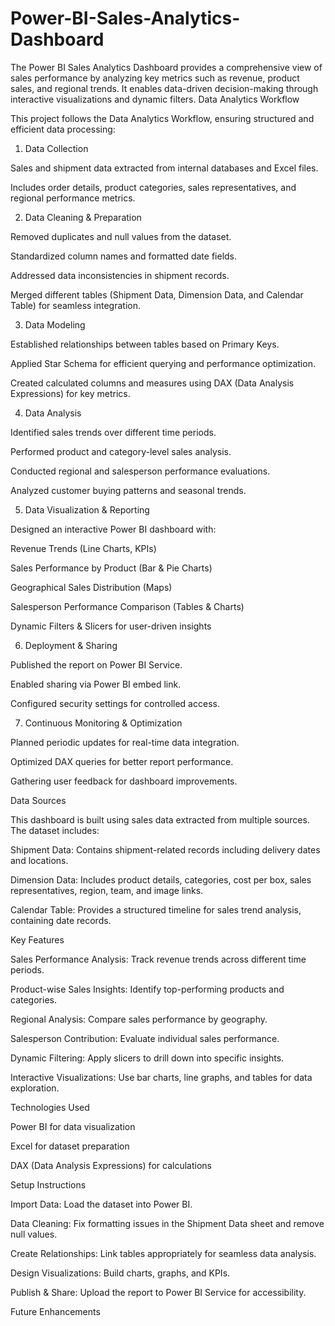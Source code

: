 # Power-BI-Sales-Analytics-Dashboard

The Power BI Sales Analytics Dashboard provides a comprehensive view of sales performance by analyzing key metrics such as revenue, product sales, and regional trends. It enables data-driven decision-making through interactive visualizations and dynamic filters.
Data Analytics Workflow

This project follows the Data Analytics Workflow, ensuring structured and efficient data processing:

1. Data Collection

Sales and shipment data extracted from internal databases and Excel files.

Includes order details, product categories, sales representatives, and regional performance metrics.

2. Data Cleaning & Preparation

Removed duplicates and null values from the dataset.

Standardized column names and formatted date fields.

Addressed data inconsistencies in shipment records.

Merged different tables (Shipment Data, Dimension Data, and Calendar Table) for seamless integration.

3. Data Modeling

Established relationships between tables based on Primary Keys.

Applied Star Schema for efficient querying and performance optimization.

Created calculated columns and measures using DAX (Data Analysis Expressions) for key metrics.

4. Data Analysis

Identified sales trends over different time periods.

Performed product and category-level sales analysis.

Conducted regional and salesperson performance evaluations.

Analyzed customer buying patterns and seasonal trends.

5. Data Visualization & Reporting

Designed an interactive Power BI dashboard with:

Revenue Trends (Line Charts, KPIs)

Sales Performance by Product (Bar & Pie Charts)

Geographical Sales Distribution (Maps)

Salesperson Performance Comparison (Tables & Charts)

Dynamic Filters & Slicers for user-driven insights

6. Deployment & Sharing

Published the report on Power BI Service.

Enabled sharing via Power BI embed link.

Configured security settings for controlled access.

7. Continuous Monitoring & Optimization

Planned periodic updates for real-time data integration.

Optimized DAX queries for better report performance.

Gathering user feedback for dashboard improvements.

Data Sources

This dashboard is built using sales data extracted from multiple sources. The dataset includes:

Shipment Data: Contains shipment-related records including delivery dates and locations.

Dimension Data: Includes product details, categories, cost per box, sales representatives, region, team, and image links.

Calendar Table: Provides a structured timeline for sales trend analysis, containing date records.

Key Features

Sales Performance Analysis: Track revenue trends across different time periods.

Product-wise Sales Insights: Identify top-performing products and categories.

Regional Analysis: Compare sales performance by geography.

Salesperson Contribution: Evaluate individual sales performance.

Dynamic Filtering: Apply slicers to drill down into specific insights.

Interactive Visualizations: Use bar charts, line graphs, and tables for data exploration.

Technologies Used

Power BI for data visualization

Excel for dataset preparation

DAX (Data Analysis Expressions) for calculations

Setup Instructions

Import Data: Load the dataset into Power BI.

Data Cleaning: Fix formatting issues in the Shipment Data sheet and remove null values.

Create Relationships: Link tables appropriately for seamless data analysis.

Design Visualizations: Build charts, graphs, and KPIs.

Publish & Share: Upload the report to Power BI Service for accessibility.

Future Enhancements

